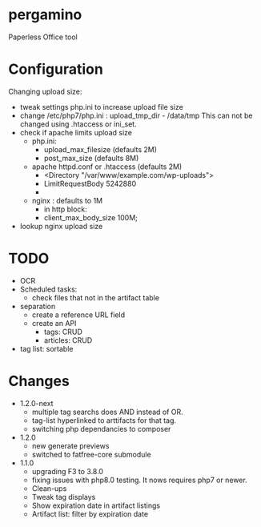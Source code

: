 # pergamino

Paperless Office tool

# Configuration

Changing upload size:

- tweak settings php.ini to increase upload file size
- change /etc/php7/php.ini :
  upload_tmp_dir - /data/tmp
  This can not be changed using .htaccess or ini_set.
- check if apache limits upload size
  - php.ini:
    - upload_max_filesize (defaults 2M)
    - post_max_size (defaults 8M)
  - apache httpd.conf or .htaccess  (defaults 2M)
    - <Directory "/var/www/example.com/wp-uploads">
    - LimitRequestBody 5242880
    - </Directory>
  - nginx : defaults to 1M
    - in http block:
    - client_max_body_size 100M;
- lookup nginx upload size


# TODO

- OCR
- Scheduled tasks:
  - check files that not in the artifact table
- separation
  - create a reference URL field
  - create an API
    - tags: CRUD
    - articles: CRUD
- tag list: sortable


# Changes

- 1.2.0-next
  - multiple tag searchs does AND instead of OR.
  - tag-list hyperlinked to arttifacts for that tag.
  - switching php dependancies to composer
- 1.2.0
  - new generate previews
  - switched to fatfree-core submodule
- 1.1.0
  - upgrading F3 to 3.8.0
  - fixing issues with php8.0 testing.  It nows requires php7 or newer.
  - Clean-ups
  - Tweak tag displays
  - Show expiration date in artifact listings
  - Artifact list: filter by expiration date
